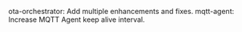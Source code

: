 ota-orchestrator: Add multiple enhancements and fixes.
mqtt-agent: Increase MQTT Agent keep alive interval.
